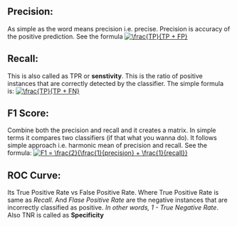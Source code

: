 ## Precision:
As simple as the word means precision i.e. precise. Precision is accuracy of the positive prediction. See the formula
<a href="https://www.codecogs.com/eqnedit.php?latex=\frac{TP}{TP&space;&plus;&space;FP}" target="_blank"><img src="https://latex.codecogs.com/svg.latex?\frac{TP}{TP&space;&plus;&space;FP}" title="\frac{TP}{TP + FP}" /></a> 

## Recall:
This is also called as TPR or **senstivity**.
This is the ratio of positive instances that are correctly detected by the classifier. The simple formula is:
<a href="https://www.codecogs.com/eqnedit.php?latex=\frac{TP}{TP&space;&plus;&space;FN}" target="_blank"><img src="https://latex.codecogs.com/svg.latex?\frac{TP}{TP&space;&plus;&space;FN}" title="\frac{TP}{TP + FN}" /></a>

## F1 Score:
Combine both the precision and recall and it creates a matrix. In simple terms it compares two classifiers (if that what you wanna do). It follows simple approach i.e. harmonic mean of precision and recall. See the formula:
<a href="https://www.codecogs.com/eqnedit.php?latex=F1&space;=&space;\frac{2}{\frac{1}{precision}&space;&plus;&space;\frac{1}{recall}}" target="_blank"><img src="https://latex.codecogs.com/svg.latex?F1&space;=&space;\frac{2}{\frac{1}{precision}&space;&plus;&space;\frac{1}{recall}}" title="F1 = \frac{2}{\frac{1}{precision} + \frac{1}{recall}}" /></a>

## ROC Curve:
Its True Positive Rate vs False Positive Rate. 
Where True Positive Rate is same as *Recall*. 
And *Flase Positive Rate* are the negative instances that are incorrectly classified as positive.
*In other words, 1 - True Negative Rate*. Also TNR is called as **Specificity**